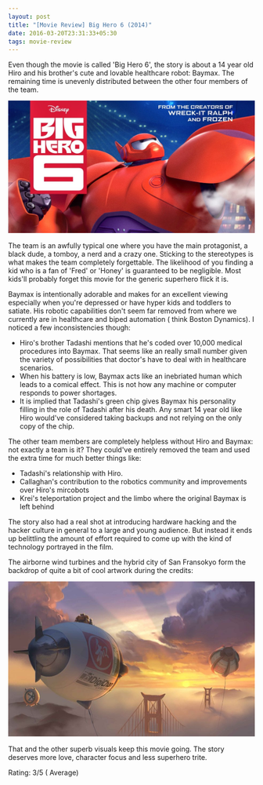 ```yaml
---
layout: post
title: "[Movie Review] Big Hero 6 (2014)"
date: 2016-03-20T23:31:33+05:30
tags: movie-review
---
```


Even though the movie is called 'Big Hero 6', the story is about a 14 year old Hiro and his brother's cute and lovable healthcare robot: Baymax.
The remaining time is unevenly distributed between the other four members of the team.

![Big Hero 6 (2014)](/img/movie-poster-big-hero-6-2014.jpg 'Big Hero 6 (2014)')

The team is an awfully typical one where you have the main protagonist, a black dude, a tomboy, a nerd and a crazy one.
Sticking to the stereotypes is what makes the team completely forgettable.
The likelihood of you finding a kid who is a fan of 'Fred' or 'Honey' is guaranteed to be negligible.
Most kids'll probably forget this movie for the generic superhero flick it is.

Baymax is intentionally adorable and makes for an excellent viewing especially when you're depressed or have hyper kids and toddlers to satiate.
His robotic capabilities don't seem far removed from where we currently are in healthcare and biped automation ( think Boston Dynamics).
I noticed a few inconsistencies though:

* Hiro's brother Tadashi mentions that he's coded over 10,000 medical procedures into Baymax.
That seems like an really small number given the variety of possibilities that doctor's have to deal with in healthcare scenarios.
* When his battery is low, Baymax acts like an inebriated human which leads to a comical effect.
This is not how any machine or computer responds to power shortages.
* It is implied that Tadashi's green chip gives Baymax his personality filling in the role of Tadashi after his death.
Any smart 14 year old like Hiro would've considered taking backups and not relying on the only copy of the chip.

The other team members are completely helpless without Hiro and Baymax: not exactly a team is it?
They could've entirely removed the team and used the extra time for much better things like:

* Tadashi's relationship with Hiro.
* Callaghan's  contribution to the robotics community and improvements over Hiro's mircobots
* Krei's teleportation project and the limbo where the original Baymax is left behind

The story also had a real shot at introducing hardware hacking and the hacker culture in general to a large and young audience.
But instead it ends up belittling the amount of effort required to come up with the kind of technology portrayed in the film.

The airborne wind turbines and the hybrid city of San Fransokyo form the backdrop of quite a bit of cool artwork during the credits:

![Big Hero 6 - Airborne Wind Turbines](/img/big-hero-6-wind-turbines.jpg 'Big Hero 6 - Airborne Wind Turbines')

That and the other superb visuals keep this movie going.
The story deserves more love, character focus and less superhero trite.

Rating: 3/5 ( Average)
